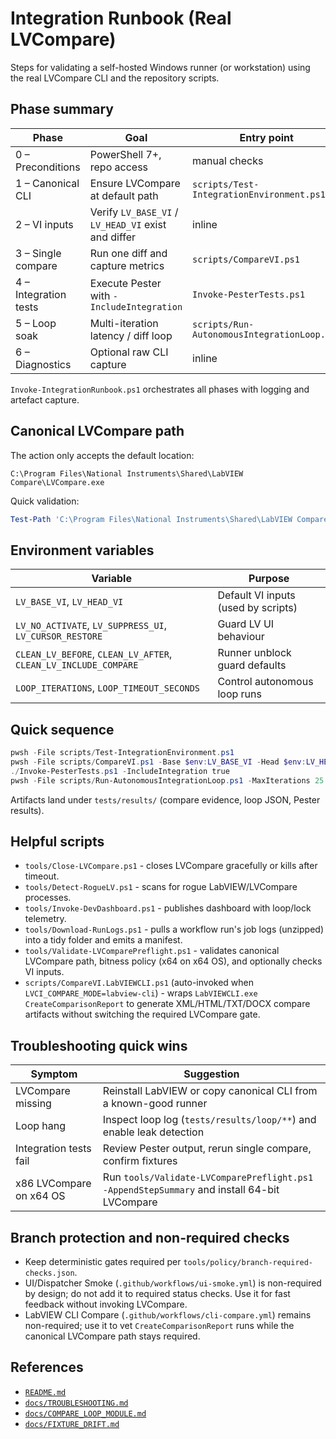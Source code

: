 <!-- markdownlint-disable-next-line MD041 -->
# Integration Runbook (Real LVCompare)

Steps for validating a self-hosted Windows runner (or workstation) using the real LVCompare
CLI and the repository scripts.

## Phase summary

| Phase | Goal | Entry point |
| ----- | ---- | ----------- |
| 0 – Preconditions | PowerShell 7+, repo access | manual checks |
| 1 – Canonical CLI | Ensure LVCompare at default path | `scripts/Test-IntegrationEnvironment.ps1` |
| 2 – VI inputs | Verify `LV_BASE_VI` / `LV_HEAD_VI` exist and differ | inline |
| 3 – Single compare | Run one diff and capture metrics | `scripts/CompareVI.ps1` |
| 4 – Integration tests | Execute Pester with `-IncludeIntegration` | `Invoke-PesterTests.ps1` |
| 5 – Loop soak | Multi-iteration latency / diff loop | `scripts/Run-AutonomousIntegrationLoop.ps1` |
| 6 – Diagnostics | Optional raw CLI capture | inline |

`Invoke-IntegrationRunbook.ps1` orchestrates all phases with logging and artefact capture.

## Canonical LVCompare path

The action only accepts the default location:

```text
C:\Program Files\National Instruments\Shared\LabVIEW Compare\LVCompare.exe
```

Quick validation:

```powershell
Test-Path 'C:\Program Files\National Instruments\Shared\LabVIEW Compare\LVCompare.exe'
```

## Environment variables

| Variable | Purpose |
| -------- | ------- |
| `LV_BASE_VI`, `LV_HEAD_VI` | Default VI inputs (used by scripts) |
| `LV_NO_ACTIVATE`, `LV_SUPPRESS_UI`, `LV_CURSOR_RESTORE` | Guard LV UI behaviour |
| `CLEAN_LV_BEFORE`, `CLEAN_LV_AFTER`, `CLEAN_LV_INCLUDE_COMPARE` | Runner unblock guard defaults |
| `LOOP_ITERATIONS`, `LOOP_TIMEOUT_SECONDS` | Control autonomous loop runs |

## Quick sequence

```powershell
pwsh -File scripts/Test-IntegrationEnvironment.ps1
pwsh -File scripts/CompareVI.ps1 -Base $env:LV_BASE_VI -Head $env:LV_HEAD_VI
./Invoke-PesterTests.ps1 -IncludeIntegration true
pwsh -File scripts/Run-AutonomousIntegrationLoop.ps1 -MaxIterations 25
```

Artifacts land under `tests/results/` (compare evidence, loop JSON, Pester results).

## Helpful scripts

- `tools/Close-LVCompare.ps1` - closes LVCompare gracefully or kills after timeout.
- `tools/Detect-RogueLV.ps1` - scans for rogue LabVIEW/LVCompare processes.
- `tools/Invoke-DevDashboard.ps1` - publishes dashboard with loop/lock telemetry.
- `tools/Download-RunLogs.ps1` - pulls a workflow run's job logs (unzipped) into a tidy folder and emits a manifest.
- `tools/Validate-LVComparePreflight.ps1` - validates canonical LVCompare path, bitness policy (x64 on x64 OS), and optionally checks VI inputs.
- `scripts/CompareVI.LabVIEWCLI.ps1` (auto-invoked when `LVCI_COMPARE_MODE=labview-cli`) - wraps `LabVIEWCLI.exe CreateComparisonReport` to generate XML/HTML/TXT/DOCX compare artifacts without switching the required LVCompare gate.

## Troubleshooting quick wins

| Symptom | Suggestion |
| ------- | ---------- |
| LVCompare missing | Reinstall LabVIEW or copy canonical CLI from a known-good runner |
| Loop hang | Inspect loop log (`tests/results/loop/**`) and enable leak detection |
| Integration tests fail | Review Pester output, rerun single compare, confirm fixtures |
| x86 LVCompare on x64 OS | Run `tools/Validate-LVComparePreflight.ps1 -AppendStepSummary` and install 64-bit LVCompare |

## Branch protection and non-required checks

- Keep deterministic gates required per `tools/policy/branch-required-checks.json`.
- UI/Dispatcher Smoke (`.github/workflows/ui-smoke.yml`) is non-required by design; do not add it to required status checks. Use it for fast feedback without invoking LVCompare.
- LabVIEW CLI Compare (`.github/workflows/cli-compare.yml`) remains non-required; use it to vet `CreateComparisonReport` runs while the canonical LVCompare path stays required.

## References

- [`README.md`](../README.md)
- [`docs/TROUBLESHOOTING.md`](./TROUBLESHOOTING.md)
- [`docs/COMPARE_LOOP_MODULE.md`](./COMPARE_LOOP_MODULE.md)
- [`docs/FIXTURE_DRIFT.md`](./FIXTURE_DRIFT.md)
